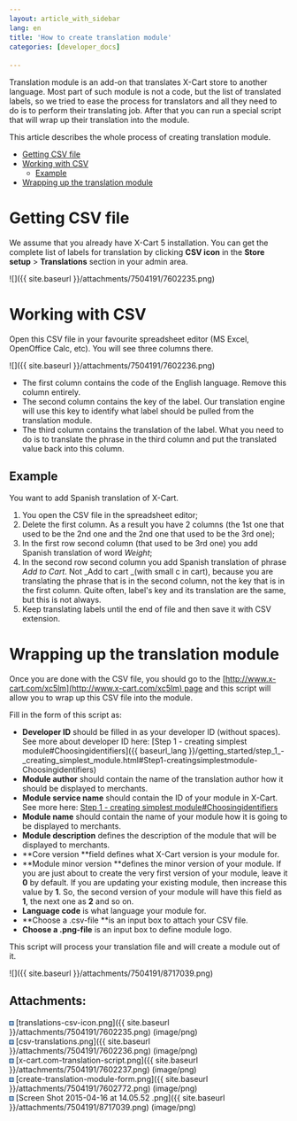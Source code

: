 ```yaml
---
layout: article_with_sidebar
lang: en
title: 'How to create translation module'
categories: [developer_docs]

---
```




Translation module is an add-on that translates X-Cart store to another language. Most part of such module is not a code, but the list of translated labels, so we tried to ease the process for translators and all they need to do is to perform their translating job. After that you can run a special script that will wrap up their translation into the module.

This article describes the whole process of creating translation module.

*   [Getting CSV file](#getting-csv-file)
*   [Working with CSV](#working-with-csv)
    *   [Example](#example)
*   [Wrapping up the translation module](#wrapping-up-the-translation-module)

# Getting CSV file

We assume that you already have X-Cart 5 installation. You can get the complete list of labels for translation by clicking **CSV icon** in the **Store setup** > **Translations** section in your admin area.

![]({{ site.baseurl }}/attachments/7504191/7602235.png)

# Working with CSV

Open this CSV file in your favourite spreadsheet editor (MS Excel, OpenOffice Calc, etc). You will see three columns there.

![]({{ site.baseurl }}/attachments/7504191/7602236.png)

*   The first column contains the code of the English language. Remove this column entirely.
*   The second column contains the key of the label. Our translation engine will use this key to identify what label should be pulled from the translation module.
*   The third column contains the translation of the label. What you need to do is to translate the phrase in the third column and put the translated value back into this column.

## Example

You want to add Spanish translation of X-Cart.

1.  You open the CSV file in the spreadsheet editor;
2.  Delete the first column. As a result you have 2 columns (the 1st one that used to be the 2nd one and the 2nd one that used to be the 3rd one);
3.  In the first row second column (that used to be 3rd one) you add Spanish translation of word _Weight_;
4.  In the second row second column you add Spanish translation of phrase _Add to Cart_. Not _Add to cart _(with small c in cart), because you are translating the phrase that is in the second column, not the key that is in the first column. Quite often, label's key and its translation are the same, but this is not always.
5.  Keep translating labels until the end of file and then save it with CSV extension.

# Wrapping up the translation module

Once you are done with the CSV file, you should go to the [http://www.x-cart.com/xc5lm](http://www.x-cart.com/xc5lm) page and this script will allow you to wrap up this CSV file into the module.

Fill in the form of this script as:

*   **Developer ID** should be filled in as your developer ID (without spaces). See more about developer ID here: [Step 1 - creating simplest module#Choosingidentifiers]({{ baseurl_lang }}/getting_started/step_1_-_creating_simplest_module.html#Step1-creatingsimplestmodule-Choosingidentifiers)
*   **Module author** should contain the name of the translation author how it should be displayed to merchants.
*   **Module service name** should contain the ID of your module in X-Cart. See more here: [Step 1 - creating simplest module#Choosingidentifiers](Step-1---creating-simplest-module_524296.html#Step1-creatingsimplestmodule-Choosingidentifiers)
*   **Module name** should contain the name of your module how it is going to be displayed to merchants.
*   **Module description** defines the description of the module that will be displayed to merchants.
*   **Core version **field defines what X-Cart version is your module for.
*   **Module minor version **defines the minor version of your module. If you are just about to create the very first version of your module, leave it **0** by default. If you are updating your existing module, then increase this value by **1**. So, the second version of your module will have this field as **1**, the next one as **2[](https://i.imgur.com/xMw4swO.png)** and so on.
*   **Language code** is what language your module for.
*   **Choose a .csv-file **is an input box to attach your CSV file.
*   **Choose a .png-file** is an input box to define module logo.

This script will process your translation file and will create a module out of it.

![]({{ site.baseurl }}/attachments/7504191/8717039.png)

## Attachments:

![](images/icons/bullet_blue.gif) [translations-csv-icon.png]({{ site.baseurl }}/attachments/7504191/7602235.png) (image/png)  
![](images/icons/bullet_blue.gif) [csv-translations.png]({{ site.baseurl }}/attachments/7504191/7602236.png) (image/png)  
![](images/icons/bullet_blue.gif) [x-cart.com-translation-script.png]({{ site.baseurl }}/attachments/7504191/7602237.png) (image/png)  
![](images/icons/bullet_blue.gif) [create-translation-module-form.png]({{ site.baseurl }}/attachments/7504191/7602772.png) (image/png)  
![](images/icons/bullet_blue.gif) [Screen Shot 2015-04-16 at 14.05.52 .png]({{ site.baseurl }}/attachments/7504191/8717039.png) (image/png)
